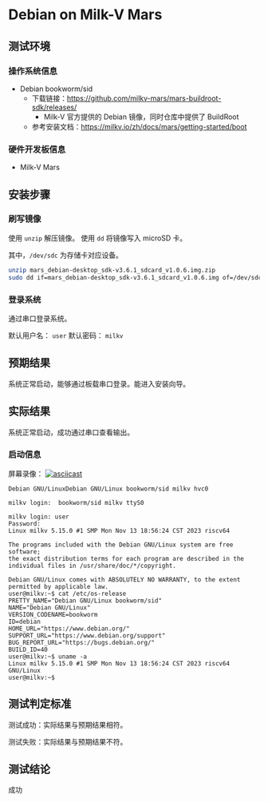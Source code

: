 # Debian on Milk-V Mars

## 测试环境

### 操作系统信息

- Debian bookworm/sid
  - 下载链接：https://github.com/milkv-mars/mars-buildroot-sdk/releases/
    - Milk-V 官方提供的 Debian 镜像，同时仓库中提供了 BuildRoot
  - 参考安装文档：https://milkv.io/zh/docs/mars/getting-started/boot

### 硬件开发板信息

- Milk-V Mars

## 安装步骤

### 刷写镜像

使用 `unzip` 解压镜像。
使用 `dd` 将镜像写入 microSD 卡。

其中，`/dev/sdc` 为存储卡对应设备。

```bash
unzip mars_debian-desktop_sdk-v3.6.1_sdcard_v1.0.6.img.zip
sudo dd if=mars_debian-desktop_sdk-v3.6.1_sdcard_v1.0.6.img of=/dev/sdc bs=1M status=progress
```

### 登录系统

通过串口登录系统。

默认用户名： `user`
默认密码： `milkv`

## 预期结果

系统正常启动，能够通过板载串口登录。能进入安装向导。

## 实际结果

系统正常启动，成功通过串口查看输出。

### 启动信息

屏幕录像：
[![asciicast](https://asciinema.org/a/v8FxrttpHTJVye5N4U5KCgUsT.svg)](https://asciinema.org/a/v8FxrttpHTJVye5N4U5KCgUsT)

```log
Debian GNU/LinuxDebian GNU/Linux bookworm/sid milkv hvc0

milkv login:  bookworm/sid milkv ttyS0

milkv login: user
Password: 
Linux milkv 5.15.0 #1 SMP Mon Nov 13 18:56:24 CST 2023 riscv64

The programs included with the Debian GNU/Linux system are free software;
the exact distribution terms for each program are described in the
individual files in /usr/share/doc/*/copyright.

Debian GNU/Linux comes with ABSOLUTELY NO WARRANTY, to the extent
permitted by applicable law.
user@milkv:~$ cat /etc/os-release 
PRETTY_NAME="Debian GNU/Linux bookworm/sid"
NAME="Debian GNU/Linux"
VERSION_CODENAME=bookworm
ID=debian
HOME_URL="https://www.debian.org/"
SUPPORT_URL="https://www.debian.org/support"
BUG_REPORT_URL="https://bugs.debian.org/"
BUILD_ID=40
user@milkv:~$ uname -a
Linux milkv 5.15.0 #1 SMP Mon Nov 13 18:56:24 CST 2023 riscv64 GNU/Linux
user@milkv:~$ 

```

## 测试判定标准

测试成功：实际结果与预期结果相符。

测试失败：实际结果与预期结果不符。

## 测试结论

成功
